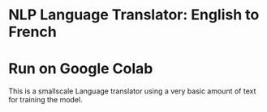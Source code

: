 # NLP Language Translator: English to French
# Run on Google Colab
This is a smallscale Language translator using a very basic amount of text for training the model.
